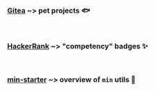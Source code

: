 
<br>

### [Gitea](https://git.plexworlds.com/public) ~> pet projects 🐟

<br>

### [HackerRank](https://www.hackerrank.com/profile/IO42630) ~> "competency" badges ✨

<br> 

### [min-starter](https://github.com/IO42630/min-starter) ~> overview of `min` utils 🔨

<br>
